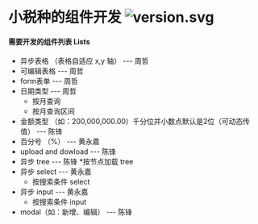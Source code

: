 # 小税种的组件开发 ![version.svg](https://img.shields.io/badge/version-v0.0.1-519dd9.svg)

#### 需要开发的组件列表 Lists
  + 异步表格 （表格自适应 x,y 轴） --- 周哲
  + 可编辑表格 --- 周哲
  + form表单 --- 周哲
  + 日期类型 --- 周哲
      * 按月查询
      * 按月查询区间
  + 金额类型 （如：200,000,000.00）千分位并小数点默认是2位（可动态传值） --- 陈锋
  + 百分号 （%） --- 黄永嘉
  + upload and dowload --- 陈锋
  + 异步 tree --- 陈锋
      *按节点加载 tree
  + 异步 select --- 黄永嘉
      * 按搜索条件 select
  + 异步 input --- 黄永嘉
      * 按搜索条件 input
  + modal（如：新增、编辑） --- 陈锋
  
  

